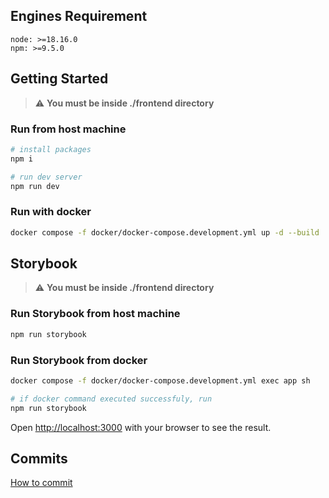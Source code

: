 ## Engines Requirement

`node: >=18.16.0`  
`npm: >=9.5.0`

## Getting Started

> :warning: **You must be inside ./frontend directory**

### Run from host machine

```bash
# install packages
npm i

# run dev server
npm run dev
```

### Run with docker

```bash
docker compose -f docker/docker-compose.development.yml up -d --build
```

## Storybook

> :warning: **You must be inside ./frontend directory**

### Run Storybook from host machine

```bash
npm run storybook
```

### Run Storybook from docker

```bash
docker compose -f docker/docker-compose.development.yml exec app sh

# if docker command executed successfuly, run
npm run storybook
```

Open [http://localhost:3000](http://localhost:300) with your browser to see the result.

## Commits

[How to commit](https://github.com/conventional-changelog/commitlint/#what-is-commitlint)
